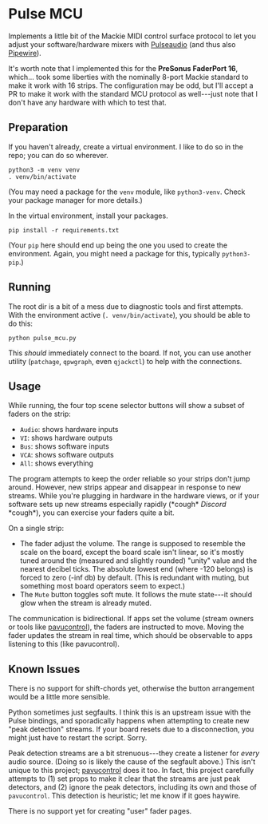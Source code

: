 # Pulse MCU

Implements a little bit of the Mackie MIDI control surface protocol to let you
adjust your software/hardware mixers with [Pulseaudio][pa] (and thus also
[Pipewire][pw]).

It's worth note that I implemented this for the **PreSonus FaderPort 16**,
which... took some liberties with the nominally 8-port Mackie standard to make
it work with 16 strips. The configuration may be odd, but I'll accept a PR to
make it work with the standard MCU protocol as well---just note that I don't
have any hardware with which to test that.

[pa]: https://www.freedesktop.org/wiki/Software/PulseAudio/
[pw]: https://www.pipewire.org/

## Preparation

If you haven't already, create a virtual environment. I like to do so in the
repo; you can do so wherever.

```
python3 -m venv venv
. venv/bin/activate
```

(You may need a package for the `venv` module, like `python3-venv`. Check your
package manager for more details.)

In the virtual environment, install your packages.

```
pip install -r requirements.txt
```

(Your `pip` here should end up being the one you used to create the
environment. Again, you might need a package for this, typically
`python3-pip`.)

## Running

The root dir is a bit of a mess due to diagnostic tools and first attempts.
With the environment active (`. venv/bin/activate`), you should be able to do
this:

```
python pulse_mcu.py
```

This *should* immediately connect to the board. If not, you can use another
utility (`patchage`, `qpwgraph`, even `qjackctl`) to help with the connections.

## Usage

While running, the four top scene selector buttons will show a subset of faders
on the strip:

- `Audio`: shows hardware inputs
- `VI`: shows hardware outputs
- `Bus`: shows software inputs
- `VCA`: shows software outputs
- `All`: shows everything

The program attempts to keep the order reliable so your strips don't jump
around. However, new strips appear and disappear in response to new streams.
While you're plugging in hardware in the hardware views, or if your software
sets up new streams especially rapidly (\*cough\* *Discord* \*cough\*), you can
exercise your faders quite a bit.

On a single strip:

- The fader adjust the volume. The range is supposed to resemble the scale on
  the board, except the board scale isn't linear, so it's mostly tuned around
  the (measured and slightly rounded) "unity" value and the nearest decibel
  ticks. The absolute lowest end (where -120 belongs) is forced to zero (-inf
  db) by default. (This is redundant with muting, but something most board
  operators seem to expect.)
- The `Mute` button toggles soft mute. It follows the mute state---it should
  glow when the stream is already muted.

The communication is bidirectional. If apps set the volume (stream owners or
tools like [pavucontrol][pavucontrol]), the faders are instructed to move.
Moving the fader updates the stream in real time, which should be observable to
apps listening to this (like pavucontrol).

## Known Issues

There is no support for shift-chords yet, otherwise the button arrangement
would be a little more sensible.

Python sometimes just segfaults. I think this is an upstream issue with the
Pulse bindings, and sporadically happens when attempting to create new "peak
detection" streams. If your board resets due to a disconnection, you might just
have to restart the script. Sorry.

Peak detection streams are a bit strenuous---they create a listener for *every*
audio source. (Doing so is likely the cause of the segfault above.) This isn't
unique to this project; [pavucontrol][pavucontrol] does it too. In fact, this
project carefully attempts to (1) set props to make it clear that the streams
are just peak detectors, and (2) ignore the peak detectors, including its own
and those of `pavucontrol`. This detection is heuristic; let me know if it goes
haywire.

There is no support yet for creating "user" fader pages.

[pavucontrol]: https://www.freedesktop.org/software/pulseaudio/pavucontrol/
